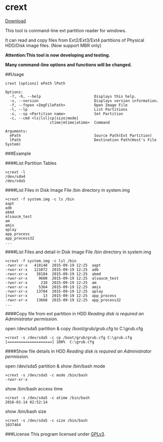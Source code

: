 # crext
[Download](https://github.com/yuk7/crext/releases/latest)

This tool is command-line ext partition reader for windows.

It can read and copy files from Ext2/Ext3/Ext4 partitions of Physical HDD/Disk image files. (Now support MBR only)

**Attention:This tool is now developing and testing.**

**Many command-line options and functions will be changed.**

##Usage
```dos
crext [options] ePath lPath

Options:
  -?, -h, --help                        Displays this help.
  -v, --version                         Displays version information.
  -f, --fopen <ImgFilePath>             Open Image File
  -l, --lp                              List Partitions
  -s, --sp <Partition name>             Set Partition
  -c, --cmd <ls|lsl|cp|size|mode|
                    ctime|mtime|atime>  Command

Arguments:
  ePath                                 Source Path(Ext Partition)
  lPath                                 Destination Path(Host's File System)
```

###Example

####List Partition Tables
```dos
>crext -l
/dev/sda4
/dev/sda5
```

####List Files in Disk Image File
/bin directory in system.img
```dos
>crext -f system.img -c ls /bin
aapt
adb
akmd
alsaucm_test
am
amix
aplay
app_process
app_process32
...
```
####List Files and detail in Disk Image File
/bin directory in system.img
```dos
>crext -f system.img -c lsl /bin
-rwxr-xr-x   418148  2015-09-19 12:25  aapt
-rwxr-xr-x   121072  2015-09-19 12:25  adb
-rwxr-xr-x    38184  2015-09-19 12:25  akmd
-rwxr-xr-x     9600  2015-09-19 12:25  alsaucm_test
-rwxr-xr-x      210  2015-09-19 12:25  am
-rwxr-xr-x     5364  2015-09-19 12:25  amix
-rwxr-xr-x    13784  2015-09-19 12:25  aplay
|rwxr-xr-x       13  2015-09-19 12:25  app_process
-rwxr-xr-x    13668  2015-09-19 12:25  app_process32
...
```

####Copy file from ext partition in HDD
*Reading disk is required an Administrator permission.*

open /dev/sda5 partition & copy /boot/grub/grub.cfg to C:\grub.cfg
```dos
>crext -s /dev/sda5 -c cp /boot/grub/grub.cfg C:\grub.cfg
[====================] 100%  C:\grub.cfg
```

####Show file details in HDD
*Reading disk is required an Administrator permission.*

open /dev/sda5 partition & show /bin/bash mode
```dos
>crext -s /dev/sda5 -c mode /bin/bash
-rwxr-xr-x
```

show /bin/bash access time
```dos
>crext -s /dev/sda5 -c atime /bin/bash
2016-01-14 02:52:14
```

show /bin/bash size
```dos
>crext -s /dev/sda5 -c size /bin/bash
1037464
```


###License
This program licensed under [GPLv3](https://github.com/yuk7/crext/blob/master/LICENSE).
